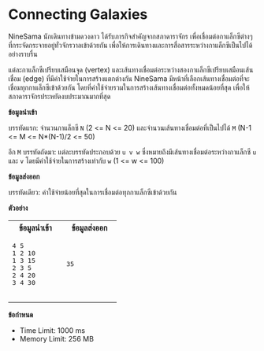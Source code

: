 
# Connecting Galaxies

NineSama นักเดินทางข้ามดวงดาว ได้รับภารกิจสำคัญจากสภาดาราจักร เพื่อเชื่อมต่อกาแล็กซีต่างๆ ที่กระจัดกระจายอยู่ทั่วจักรวาลเข้าด้วยกัน เพื่อให้การเดินทางและการสื่อสารระหว่างกาแล็กซีเป็นไปได้อย่างราบรื่น

แต่ละกาแล็กซีเปรียบเสมือนจุด (vertex) และเส้นทางเชื่อมต่อระหว่างสองกาแล็กซีเปรียบเสมือนเส้นเชื่อม (edge) ที่มีค่าใช้จ่ายในการสร้างแตกต่างกัน NineSama มีหน้าที่เลือกเส้นทางเชื่อมต่อที่จะเชื่อมทุกกาแล็กซีเข้าด้วยกัน โดยที่ค่าใช้จ่ายรวมในการสร้างเส้นทางเชื่อมต่อทั้งหมดน้อยที่สุด เพื่อให้สภาดาราจักรประหยัดงบประมาณมากที่สุด

**ข้อมูลนำเข้า**

บรรทัดแรก: จำนวนกาแล็กซี `N` (2 <= N <= 20) และจำนวนเส้นทางเชื่อมต่อที่เป็นไปได้ `M` (N-1 <= M <= N*(N-1)/2 <= 50)

อีก `M` บรรทัดถัดมา: แต่ละบรรทัดประกอบด้วย `u v w` ซึ่งหมายถึงมีเส้นทางเชื่อมต่อระหว่างกาแล็กซี `u` และ `v` โดยมีค่าใช้จ่ายในการสร้างเท่ากับ `w` (1 <= w <= 100)

**ข้อมูลส่งออก**

บรรทัดเดียว: ค่าใช้จ่ายน้อยที่สุดในการเชื่อมต่อทุกกาแล็กซีเข้าด้วยกัน

**ตัวอย่าง**

<table>
    <tr>
        <th>ข้อมูลนำเข้า</th>
        <th>ข้อมูลส่งออก</th>
    </tr>
    <tr>
        <td>
            <pre>
4 5
1 2 10
1 3 15
2 3 5
2 4 20
3 4 30
            </pre>
        </td>
        <td>
            <pre>
35
            </pre>
        </td>
    </tr>
</table>

**ข้อกำหนด**

*   Time Limit: 1000 ms
*   Memory Limit: 256 MB
